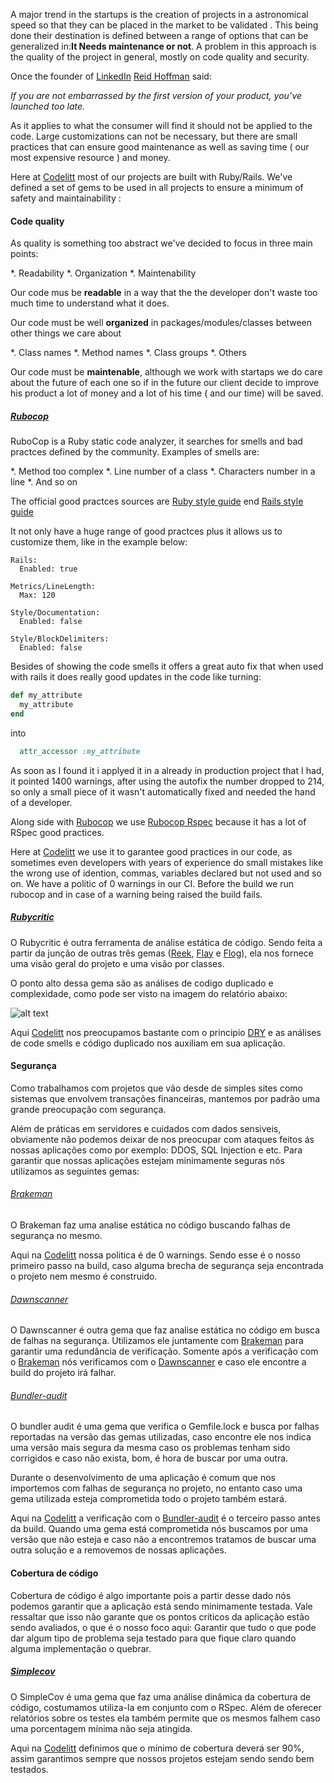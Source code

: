 A major trend in the startups is the creation of projects in a astronomical speed so that they can be placed in the market to be validated . This being done their destination is defined between a range of options that can be generalized in:**It Needs maintenance or not**. A problem in this approach is the quality of the project in general, mostly on  code  quality and security.

Once the founder of [LinkedIn](www.linkedin.com) [Reid Hoffman](https://www.linkedin.com/in/reidhoffman) said:

*If you are not embarrassed by the first version of your product, you’ve launched too late.*

As it applies to what the consumer will find it
should not be applied to the code. Large customizations can not be
necessary, but there are small practices that can ensure good
maintenance as well as saving time ( our most expensive resource ) and
money.

Here at [Codelitt](codelitt.com) most of our projects are built with 
Ruby/Rails. We've defined a set of gems to be used in all projects 
to ensure a minimum of safety and maintainability :

#### Code quality

As quality is something too abstract we've decided to focus in three main points:

  *. Readability
  *. Organization
  *. Maintenability

Our code mus be **readable** in a way that the the developer don't waste too much time
to understand what it does.

Our code must be well **organized** in packages/modules/classes between other things we care about

  *. Class names
  *. Method names
  *. Class groups
  *. Others

Our code must be **maintenable**, although we work with startaps we do care about the future of each one
so if in the future our client decide to improve his product a lot of money and a lot of his time  ( and our time)
will be saved.

##### [Rubocop](https://github.com/bbatsov/rubocop)

RuboCop is a Ruby static code analyzer, it searches for smells and bad practces defined by the community.
Examples of smells are: 

  *. Method too complex
  *. Line number of a class
  *. Characters number in a line
  *. And so on

The official good practces sources are  [Ruby style guide](https://github.com/bbatsov/ruby-style-guide) end
[Rails style guide](https://github.com/bbatsov/rails-style-guide)

It not only have a huge range of good practces plus it allows us to customize them, like in the example below:

```
Rails:
  Enabled: true

Metrics/LineLength:
  Max: 120

Style/Documentation:
  Enabled: false

Style/BlockDelimiters:
  Enabled: false
```

Besides of showing the code smells it offers a great auto fix that when used with rails 
it does really good updates in the code like turning:

``` ruby
def my_attribute
  my_attribute
end
```

into 

``` ruby
  attr_accessor :my_attribute
```

As soon as I found it i applyed it in a already in production project that I had, it pointed
1400 warnings, after using the autofix the number dropped to 214,  so only a small piece of  it
wasn't automatically fixed and needed the hand of a developer.
 
Along side with [Rubocop](https://github.com/bbatsov/rubocop) we use
[Rubocop Rspec](https://github.com/nevir/rubocop-rspec)  because it has  a lot of RSpec good practices.

Here at [Codelitt](codelitt.com) we use it to garantee good practices in our code,  as sometimes even developers with
years of experience do small mistakes like the wrong use of idention, commas,  variables declared but not used and so on.
We have a politic of 0 warnings in our CI. Before the build we run rubocop and in case of a warning being raised the build fails.

##### [Rubycritic](https://github.com/whitesmith/rubycritic)

O Rubycritic é outra ferramenta de análise estática de código. Sendo
feita a partir da junção de outras três gemas
 ([Reek](https://github.com/troessner/reek),
 [Flay](https://github.com/seattlerb/flay) e
 [Flog](https://github.com/seattlerb/flog)), ela nos
fornece uma visão geral do projeto e uma visão por classes.

O ponto alto dessa gema são as análises de codigo duplicado e
complexidade, como pode ser visto na imagem do relatório abaixo:

![alt text](http://www.clipular.com/c/5227312822353920.png?k=xKPmaAjaIBnIg-ZwOJoLbZVlQZ8
"Ruby Critics image example")

Aqui [Codelitt](codelitt.com) nos preocupamos bastante com o principio
[DRY](https://en.wikipedia.org/wiki/Don%27t_repeat_yourself) e
as análises de code smells e código duplicado nos auxiliam 
em sua aplicação.

#### Segurança

Como trabalhamos com projetos que vão desde de simples sites como sistemas
que envolvem transações financeiras, mantemos por padrão uma grande
preocupação com segurança.

Além de práticas em servidores e cuidados com dados sensiveis, obviamente
não podemos deixar de nos preocupar com ataques feitos ás nossas aplicações
como por exemplo: DDOS, SQL Injection e etc. Para garantir que
nossas aplicações estejam minimamente seguras nós utilizamos as seguintes
gemas:

###### [Brakeman](https://github.com/presidentbeef/brakeman)

O Brakeman faz uma analise estática no código buscando falhas de segurança
no mesmo.

Aqui na [Codelitt](codelitt.com) nossa politica é de 0 warnings. Sendo
esse é o nosso primeiro passo na build, caso alguma brecha de segurança
seja encontrada o projeto nem mesmo é construido.

###### [Dawnscanner](https://github.com/thesp0nge/dawnscanner)

O Dawnscanner é outra gema que faz analise estática no código em busca
de falhas na segurança.
Utilizamos ele juntamente com [Brakeman](https://github.com/presidentbeef/brakeman)
para garantir uma redundância de verificação.
Somente após a verificação com o [Brakeman](https://github.com/presidentbeef/brakeman) 
nós verificamos com o [Dawnscanner](https://github.com/thesp0nge/dawnscanner)
e caso ele encontre a build do projeto irá falhar.

###### [Bundler-audit](https://github.com/rubysec/bundler-audit)

O bundler audit é uma gema que verifica o Gemfile.lock e busca por falhas
reportadas na versão das gemas utilizadas, caso encontre ele nos indica
uma versão mais segura da mesma caso os problemas tenham sido corrigidos
e caso não exista, bom, é hora de buscar por uma outra. 

Durante o desenvolvimento de uma aplicação é comum que nos importemos 
com falhas de segurança no projeto, no entanto caso uma gema utilizada esteja 
comprometida todo o projeto também estará.

Aqui na [Codelitt](codelitt.com) a verificação com o 
[Bundler-audit](https://github.com/rubysec/bundler-audit) é o terceiro passo
antes da build. Quando uma gema está comprometida nós buscamos por uma versão
que não esteja e caso não a encontremos tratamos de buscar uma outra solução e
a removemos de nossas aplicações.

#### Cobertura de código

Cobertura de código é algo importante pois a partir desse dado nós podemos
garantir que a aplicação está sendo minimamente testada. Vale ressaltar que
isso não garante que os pontos críticos da aplicação estão sendo avaliados,
o que é o nosso foco aqui: Garantir que tudo o que pode dar algum tipo de 
problema seja testado para que fique claro quando alguma implementação o 
quebrar.

##### [Simplecov](https://github.com/colszowka/simplecov)

O SimpleCov é uma gema que faz uma análise dinâmica da cobertura de
código, costumamos utiliza-la em conjunto com o RSpec. Além de oferecer
relatórios sobre os testes ela também permite que os mesmos falhem caso
uma porcentagem mínima não seja atingida.

Aqui na [Codelitt](codelitt.com) definimos que o mínimo de cobertura
deverá ser 90%, assim garantimos sempre que nossos projetos estejam
sendo sendo bem testados.

